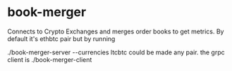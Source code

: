 # book-merger
Connects to Crypto Exchanges and merges order books to get metrics.
By default it's ethbtc pair but by running

./book-merger-server --currencies ltcbtc could be made any pair.
the grpc client is ./book-merger-client
